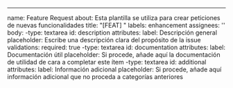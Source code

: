 ---
name: Feature Request
about: Esta plantilla se utiliza para crear peticiones de nuevas funcionalidades
title: "[FEAT] "
labels: enhancement
assignees: ''
body: 
-type: textarea
id: description
attributes:
    label: Descripción general
    placeholder: Escribe una descripción clara del propósito de la issue
validations:
    required: true
-type: textarea
id: documentation
attributes:
    label: Documentación útil
    placeholder: Si procede, añade aquí la documentación de utilidad de cara a completar este ítem
-type: textarea
id: additional
attributes:
    label: Información adicional
    placeholder: Si procede, añade aquí información adicional que no proceda a categorías anteriores